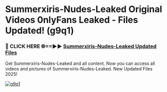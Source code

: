 # Summerxiris-Nudes-Leaked Original Videos 0nlyFans Leaked - Files Updated! (g9q1)

<h3>🔴 CLICK HERE 🌐==►► <a href="https://tinyurl.com/yc6ubb5a" rel="nofollow">Summerxiris-Nudes-Leaked Updated Files</a></h3>

Get Summerxiris-Nudes-Leaked and all content. Now you can access all videos and pictures of Summerxiris-Nudes-Leaked. New Updated Files 2025!

[![g9q1](https://i.imgur.com/7eu0CRL.gif)](https://tinyurl.com/yc6ubb5a)
